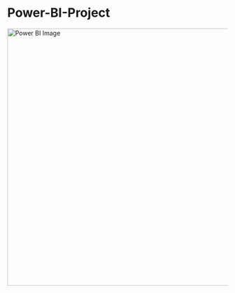 # Power-BI-Project
<img width="1047" height="590" alt="Power BI Image" src="https://github.com/user-attachments/assets/7a1c6aa2-91f3-42a2-9c44-d6247dcb7805" />
